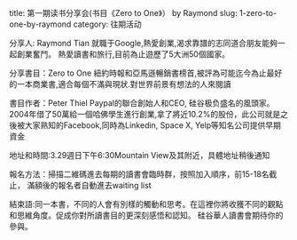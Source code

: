 title: 第一期读书分享会(书目《Zero to One》） by Raymond
slug: 1-zero-to-one-by-raymond
category: 往期活动

分享人: Raymond Tian
就職于Google,熱愛創業,渴求靠譜的志同道合朋友能夠一起創業奮鬥。
熱愛讀書和旅行,目前為止遊歷了5大洲50個國家。

分享書目：Zero to One
紐約時報和亞馬遜暢銷書榜首,被評為可能迄今為止最好的一本商業書,適合每個不滿與現狀.對世界前景有想法的人來閱讀

書目作者：Peter Thiel
Paypal的聯合創始人和CEO, 硅谷极负盛名的風頭家。2004年借了50萬給一個哈佛學生進行創業,拿了將近10.2%的股份，此公司就是之後被大家熟知的Facebook,同時為Linkedin, Space X, Yelp等知名公司提供早期資金

地址和時間:3.29週日下午6:30Mountain View及其附近，具體地址稍後通知

報名方法：掃描二維碼進去每期的讀書會臨時群，按照加入順序，前15-18名截止，
滿額後的報名者自動進去waiting list

結束語:同一本書，不同的人會有別樣的觸動和思考。在這裡你將收獲不同的觀點和思維角度。促成你對所讀書目的更深刻感悟和認知。
硅谷華人讀書會期待你的參與。

